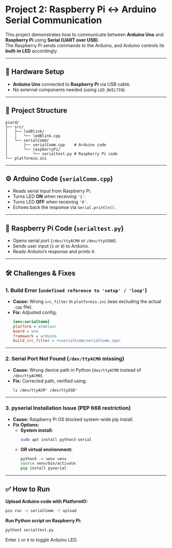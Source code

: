 # Project 2: Raspberry Pi ↔ Arduino Serial Communication

This project demonstrates how to communicate between **Arduino Uno** and **Raspberry Pi** using **Serial (UART over USB)**.  
The Raspberry Pi sends commands to the Arduino, and Arduino controls its **built-in LED** accordingly.

---

## 🔧 Hardware Setup

- **Arduino Uno** connected to **Raspberry Pi** via USB cable.
- No external components needed (using `LED_BUILTIN`).

---

## 📂 Project Structure

```
piard/
├── src/
│   ├── ledBlink/
│   │   └── ledBlink.cpp
│   └── serialComm/
│       ├── serialComm.cpp    # Arduino code
│       └── raspberryPi/
│           └── serialtest.py # Raspberry Pi code
└── platformio.ini
```

---

## ⚙️ Arduino Code (`serialComm.cpp`)

- Reads serial input from Raspberry Pi.
- Turns LED **ON** when receiving `'1'`.
- Turns LED **OFF** when receiving `'0'`.
- Echoes back the response via `Serial.println()`.

---

## 🐍 Raspberry Pi Code (`serialtest.py`)

- Opens serial port (`/dev/ttyACM0` or `/dev/ttyUSB0`).
- Sends user input (`1` or `0`) to Arduino.
- Reads Arduino’s response and prints it.

---

## 🛠️ Challenges & Fixes

### 1. Build Error (`undefined reference to 'setup' / 'loop'`)

- **Cause:** Wrong `src_filter` in `platformio.ini` (was excluding the actual `.cpp` file).
- **Fix:** Adjusted config:
  ```ini
  [env:serialComm]
  platform = atmelavr
  board = uno
  framework = arduino
  build_src_filter = +<serialComm/serialComm.cpp>
  ```

---

### 2. Serial Port Not Found (`/dev/ttyACM0` missing)

- **Cause:** Wrong device path in Python (`dev/ttyACM0` instead of `/dev/ttyACM0`).
- **Fix:** Corrected path, verified using:
  ```bash
  ls /dev/ttyACM* /dev/ttyUSB*
  ```

---

### 3. pyserial Installation Issue (PEP 668 restriction)

- **Cause:** Raspberry Pi OS blocked system-wide pip install.
- **Fix Options:**
  - **System install:**
    ```bash
    sudo apt install python3-serial
    ```
  - **OR virtual environment:**
    ```bash
    python3 -m venv venv
    source venv/bin/activate
    pip install pyserial
    ```

---

## ✅ How to Run

**Upload Arduino code with PlatformIO:**
```bash
pio run -e serialComm -t upload
```

**Run Python script on Raspberry Pi:**
```bash
python3 serialtest.py
```
Enter `1` or `0` to toggle Arduino LED.